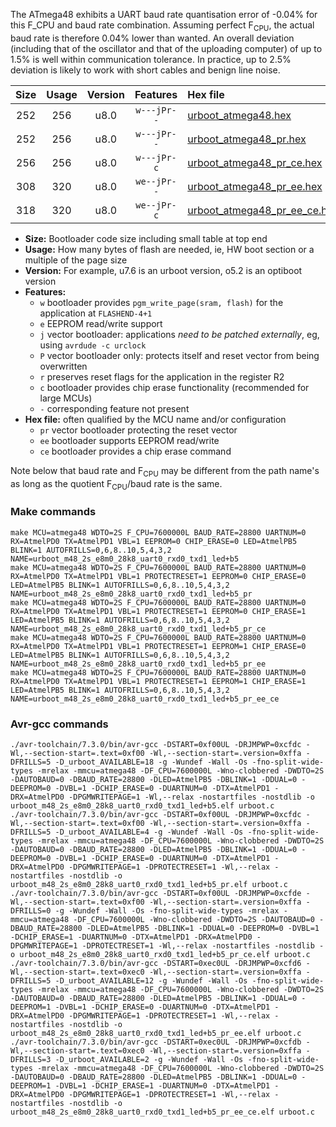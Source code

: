 The ATmega48 exhibits a UART baud rate quantisation error of -0.04% for this F_CPU and baud rate combination. Assuming perfect F<sub>CPU</sub>, the actual baud rate is therefore 0.04% lower than wanted. An overall deviation (including that of the oscillator and that of the uploading computer) of up to 1.5% is well within communication tolerance. In practice, up to 2.5% deviation is likely to work with short cables and benign line noise.

|Size|Usage|Version|Features|Hex file|
|:-:|:-:|:-:|:-:|:--|
|252|256|u8.0|`w---jPr--`|[urboot_atmega48.hex](https://raw.githubusercontent.com/stefanrueger/urboot.hex/main/cores/minicore/atmega48/watchdog_2_s/internal_oscillator/7600000_hz/28800_baud/uart0_rxd0_txd1/led%2Bb5/urboot_atmega48.hex)|
|252|256|u8.0|`w---jPr--`|[urboot_atmega48_pr.hex](https://raw.githubusercontent.com/stefanrueger/urboot.hex/main/cores/minicore/atmega48/watchdog_2_s/internal_oscillator/7600000_hz/28800_baud/uart0_rxd0_txd1/led%2Bb5/urboot_atmega48_pr.hex)|
|256|256|u8.0|`w---jPr-c`|[urboot_atmega48_pr_ce.hex](https://raw.githubusercontent.com/stefanrueger/urboot.hex/main/cores/minicore/atmega48/watchdog_2_s/internal_oscillator/7600000_hz/28800_baud/uart0_rxd0_txd1/led%2Bb5/urboot_atmega48_pr_ce.hex)|
|308|320|u8.0|`we--jPr--`|[urboot_atmega48_pr_ee.hex](https://raw.githubusercontent.com/stefanrueger/urboot.hex/main/cores/minicore/atmega48/watchdog_2_s/internal_oscillator/7600000_hz/28800_baud/uart0_rxd0_txd1/led%2Bb5/urboot_atmega48_pr_ee.hex)|
|318|320|u8.0|`we--jPr-c`|[urboot_atmega48_pr_ee_ce.hex](https://raw.githubusercontent.com/stefanrueger/urboot.hex/main/cores/minicore/atmega48/watchdog_2_s/internal_oscillator/7600000_hz/28800_baud/uart0_rxd0_txd1/led%2Bb5/urboot_atmega48_pr_ee_ce.hex)|

- **Size:** Bootloader code size including small table at top end
- **Usage:** How many bytes of flash are needed, ie, HW boot section or a multiple of the page size
- **Version:** For example, u7.6 is an urboot version, o5.2 is an optiboot version
- **Features:**
  + `w` bootloader provides `pgm_write_page(sram, flash)` for the application at `FLASHEND-4+1`
  + `e` EEPROM read/write support
  + `j` vector bootloader: applications *need to be patched externally*, eg, using `avrdude -c urclock`
  + `P` vector bootloader only: protects itself and reset vector from being overwritten
  + `r` preserves reset flags for the application in the register R2
  + `c` bootloader provides chip erase functionality (recommended for large MCUs)
  + `-` corresponding feature not present
- **Hex file:** often qualified by the MCU name and/or configuration
  + `pr` vector bootloader protecting the reset vector
  + `ee` bootloader supports EEPROM read/write
  + `ce` bootloader provides a chip erase command


Note below that baud rate and F<sub>CPU</sub> may be different from the path name's as long as the quotient F<sub>CPU</sub>/baud rate is the same.

### Make commands
```
make MCU=atmega48 WDTO=2S F_CPU=7600000L BAUD_RATE=28800 UARTNUM=0 RX=AtmelPD0 TX=AtmelPD1 VBL=1 EEPROM=0 CHIP_ERASE=0 LED=AtmelPB5 BLINK=1 AUTOFRILLS=0,6,8..10,5,4,3,2 NAME=urboot_m48_2s_e8m0_28k8_uart0_rxd0_txd1_led+b5
make MCU=atmega48 WDTO=2S F_CPU=7600000L BAUD_RATE=28800 UARTNUM=0 RX=AtmelPD0 TX=AtmelPD1 VBL=1 PROTECTRESET=1 EEPROM=0 CHIP_ERASE=0 LED=AtmelPB5 BLINK=1 AUTOFRILLS=0,6,8..10,5,4,3,2 NAME=urboot_m48_2s_e8m0_28k8_uart0_rxd0_txd1_led+b5_pr
make MCU=atmega48 WDTO=2S F_CPU=7600000L BAUD_RATE=28800 UARTNUM=0 RX=AtmelPD0 TX=AtmelPD1 VBL=1 PROTECTRESET=1 EEPROM=0 CHIP_ERASE=1 LED=AtmelPB5 BLINK=1 AUTOFRILLS=0,6,8..10,5,4,3,2 NAME=urboot_m48_2s_e8m0_28k8_uart0_rxd0_txd1_led+b5_pr_ce
make MCU=atmega48 WDTO=2S F_CPU=7600000L BAUD_RATE=28800 UARTNUM=0 RX=AtmelPD0 TX=AtmelPD1 VBL=1 PROTECTRESET=1 EEPROM=1 CHIP_ERASE=0 LED=AtmelPB5 BLINK=1 AUTOFRILLS=0,6,8..10,5,4,3,2 NAME=urboot_m48_2s_e8m0_28k8_uart0_rxd0_txd1_led+b5_pr_ee
make MCU=atmega48 WDTO=2S F_CPU=7600000L BAUD_RATE=28800 UARTNUM=0 RX=AtmelPD0 TX=AtmelPD1 VBL=1 PROTECTRESET=1 EEPROM=1 CHIP_ERASE=1 LED=AtmelPB5 BLINK=1 AUTOFRILLS=0,6,8..10,5,4,3,2 NAME=urboot_m48_2s_e8m0_28k8_uart0_rxd0_txd1_led+b5_pr_ee_ce
```

### Avr-gcc commands
```
./avr-toolchain/7.3.0/bin/avr-gcc -DSTART=0xf00UL -DRJMPWP=0xcfdc -Wl,--section-start=.text=0xf00 -Wl,--section-start=.version=0xffa -DFRILLS=5 -D_urboot_AVAILABLE=18 -g -Wundef -Wall -Os -fno-split-wide-types -mrelax -mmcu=atmega48 -DF_CPU=7600000L -Wno-clobbered -DWDTO=2S -DAUTOBAUD=0 -DBAUD_RATE=28800 -DLED=AtmelPB5 -DBLINK=1 -DDUAL=0 -DEEPROM=0 -DVBL=1 -DCHIP_ERASE=0 -DUARTNUM=0 -DTX=AtmelPD1 -DRX=AtmelPD0 -DPGMWRITEPAGE=1 -Wl,--relax -nostartfiles -nostdlib -o urboot_m48_2s_e8m0_28k8_uart0_rxd0_txd1_led+b5.elf urboot.c
./avr-toolchain/7.3.0/bin/avr-gcc -DSTART=0xf00UL -DRJMPWP=0xcfdc -Wl,--section-start=.text=0xf00 -Wl,--section-start=.version=0xffa -DFRILLS=5 -D_urboot_AVAILABLE=4 -g -Wundef -Wall -Os -fno-split-wide-types -mrelax -mmcu=atmega48 -DF_CPU=7600000L -Wno-clobbered -DWDTO=2S -DAUTOBAUD=0 -DBAUD_RATE=28800 -DLED=AtmelPB5 -DBLINK=1 -DDUAL=0 -DEEPROM=0 -DVBL=1 -DCHIP_ERASE=0 -DUARTNUM=0 -DTX=AtmelPD1 -DRX=AtmelPD0 -DPGMWRITEPAGE=1 -DPROTECTRESET=1 -Wl,--relax -nostartfiles -nostdlib -o urboot_m48_2s_e8m0_28k8_uart0_rxd0_txd1_led+b5_pr.elf urboot.c
./avr-toolchain/7.3.0/bin/avr-gcc -DSTART=0xf00UL -DRJMPWP=0xcfde -Wl,--section-start=.text=0xf00 -Wl,--section-start=.version=0xffa -DFRILLS=0 -g -Wundef -Wall -Os -fno-split-wide-types -mrelax -mmcu=atmega48 -DF_CPU=7600000L -Wno-clobbered -DWDTO=2S -DAUTOBAUD=0 -DBAUD_RATE=28800 -DLED=AtmelPB5 -DBLINK=1 -DDUAL=0 -DEEPROM=0 -DVBL=1 -DCHIP_ERASE=1 -DUARTNUM=0 -DTX=AtmelPD1 -DRX=AtmelPD0 -DPGMWRITEPAGE=1 -DPROTECTRESET=1 -Wl,--relax -nostartfiles -nostdlib -o urboot_m48_2s_e8m0_28k8_uart0_rxd0_txd1_led+b5_pr_ce.elf urboot.c
./avr-toolchain/7.3.0/bin/avr-gcc -DSTART=0xec0UL -DRJMPWP=0xcfd6 -Wl,--section-start=.text=0xec0 -Wl,--section-start=.version=0xffa -DFRILLS=5 -D_urboot_AVAILABLE=12 -g -Wundef -Wall -Os -fno-split-wide-types -mrelax -mmcu=atmega48 -DF_CPU=7600000L -Wno-clobbered -DWDTO=2S -DAUTOBAUD=0 -DBAUD_RATE=28800 -DLED=AtmelPB5 -DBLINK=1 -DDUAL=0 -DEEPROM=1 -DVBL=1 -DCHIP_ERASE=0 -DUARTNUM=0 -DTX=AtmelPD1 -DRX=AtmelPD0 -DPGMWRITEPAGE=1 -DPROTECTRESET=1 -Wl,--relax -nostartfiles -nostdlib -o urboot_m48_2s_e8m0_28k8_uart0_rxd0_txd1_led+b5_pr_ee.elf urboot.c
./avr-toolchain/7.3.0/bin/avr-gcc -DSTART=0xec0UL -DRJMPWP=0xcfdb -Wl,--section-start=.text=0xec0 -Wl,--section-start=.version=0xffa -DFRILLS=3 -D_urboot_AVAILABLE=2 -g -Wundef -Wall -Os -fno-split-wide-types -mrelax -mmcu=atmega48 -DF_CPU=7600000L -Wno-clobbered -DWDTO=2S -DAUTOBAUD=0 -DBAUD_RATE=28800 -DLED=AtmelPB5 -DBLINK=1 -DDUAL=0 -DEEPROM=1 -DVBL=1 -DCHIP_ERASE=1 -DUARTNUM=0 -DTX=AtmelPD1 -DRX=AtmelPD0 -DPGMWRITEPAGE=1 -DPROTECTRESET=1 -Wl,--relax -nostartfiles -nostdlib -o urboot_m48_2s_e8m0_28k8_uart0_rxd0_txd1_led+b5_pr_ee_ce.elf urboot.c
```

